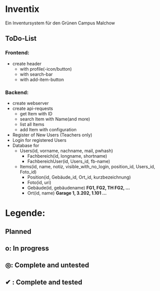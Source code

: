 # Inventix

Ein Inventursystem für den Grünen Campus Malchow


## ToDo-List ##
	
### Frontend: ###
* create header
	* with profile(-icon/button)
	* with search-bar
	* with add-item-button

### Backend: ###
* create webserver
* create api-requests
	* get Item with ID
	* search Item with Name(and more)
	* list all Items
	* add Item with configuration
* Register of New Users (Teachers only)
* Login for registered Users
* Database for
	* Users(id, vorname, nachname, mail, pwhash)
		* Fachbereich(id, longname, shortname)
		* FachbereichUser(id, Users_id, fb-name)
	* Items(id, name, notiz, visible_with_no_login, position_id, Users_id, Foto_id)
		* Position(id, Gebäude_id, Ort_id, kurzbezeichnung)
		* Foto(id, uri)
		* Gebäude(id, gebäudename) __FG1, FG2, TH FG2, ...__
		* Ort(id, name) __Garage 1, 3.202, 1.101 ...__








# Legende: #
##    Planned ##
## o: In progress ##
## ◎: Complete and untested ##
## ✔  : Complete and tested ##
